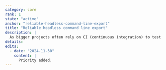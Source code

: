 ```yaml
---
category: core
rank: 1
state: "active"
anchor: "reliable-headless-command-line-export"
title: "Reliable headless command line export"
description: |
  As bigger projects often rely on CI (continuous integration) to test and deploy their projects, they need to be able to export games from lean environments that don’t implement a graphical interface (headless). For this, we need to make headless command line export more reliable, as there’s currently some issues that prevent it from working flawlessly.
details:
edits:
  - date: "2024-11-30"
    content: |
      Priority added.
---
```

